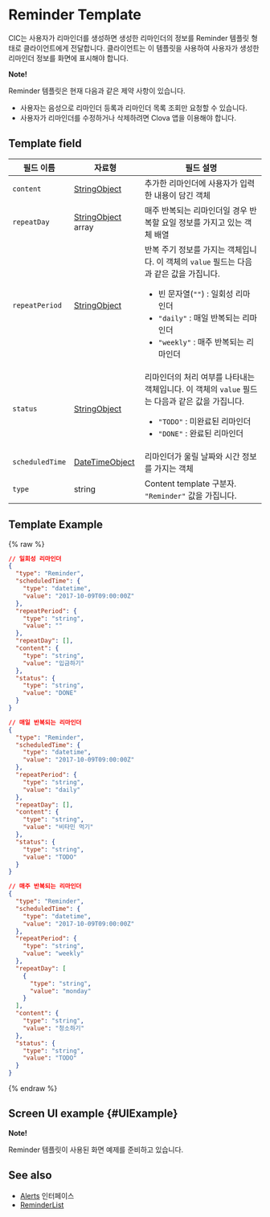 # Reminder Template
CIC는 사용자가 리마인더를 생성하면 생성한 리마인더의 정보를 Reminder 템플릿 형태로 클라이언트에게 전달합니다. 클라이언트는 이 템플릿을 사용하여 사용자가 생성한 리마인더 정보를 화면에 표시해야 합니다.

<div class="note">
<p><strong>Note!</strong></p>
<p>Reminder 템플릿은 현재 다음과 같은 제약 사항이 있습니다.</p>
<ul>
  <li>사용자는 음성으로 리마인더 등록과 리마인더 목록 조회만 요청할 수 있습니다.</li>
  <li>사용자가 리마인더를 수정하거나 삭제하려면 Clova 앱을 이용해야 합니다.</li>
</ul>
</div>

## Template field

| 필드 이름       | 자료형    | 필드 설명                     |
|---------------|---------|-----------------------------|
| `content`       | [StringObject](/CIC/References/ContentTemplates/Shared_Objects.md#StringObject)     | 추가한 리마인더에 사용자가 입력한 내용이 담긴 객체 |
| `repeatDay`     | [StringObject](/CIC/References/ContentTemplates/Shared_Objects.md#StringObject) array | 매주 반복되는 리마인더일 경우 반복할 요일 정보를 가지고 있는 객체 배열 |
| `repeatPeriod`  | [StringObject](/CIC/References/ContentTemplates/Shared_Objects.md#StringObject)     | 반복 주기 정보를 가지는 객체입니다. 이 객체의 `value` 필드는 다음과 같은 값을 가집니다. <ul><li>빈 문자열(<code>""</code>) : 일회성 리마인더</li><li><code>"daily"</code> : 매일 반복되는 리마인더</li><li><code>"weekly"</code> : 매주 반복되는 리마인더</li></ul> |
| `status`        | [StringObject](/CIC/References/ContentTemplates/Shared_Objects.md#StringObject)     | 리마인더의 처리 여부를 나타내는 객체입니다. 이 객체의 `value` 필드는 다음과 같은 값을 가집니다. <ul><li><code>"TODO"</code> : 미완료된 리마인더</li><li><code>"DONE"</code> : 완료된 리마인더</li></ul> |
| `scheduledTime` | [DateTimeObject](/CIC/References/ContentTemplates/Shared_Objects.md#DateTimeObject) | 리마인더가 울릴 날짜와 시간 정보를 가지는 객체      |
| `type`          | string                                                                              | Content template 구분자. `"Reminder"` 값을 가집니다.  |

## Template Example

{% raw %}

```json
// 일회성 리마인더
{
  "type": "Reminder",
  "scheduledTime": {
    "type": "datetime",
    "value": "2017-10-09T09:00:00Z"
  },
  "repeatPeriod": {
    "type": "string",
    "value": ""
  },
  "repeatDay": [],
  "content": {
    "type": "string",
    "value": "입금하기"
  },
  "status": {
    "type": "string",
    "value": "DONE"
  }
}

// 매일 반복되는 리마인더
{
  "type": "Reminder",
  "scheduledTime": {
    "type": "datetime",
    "value": "2017-10-09T09:00:00Z"
  },
  "repeatPeriod": {
    "type": "string",
    "value": "daily"
  },
  "repeatDay": [],
  "content": {
    "type": "string",
    "value": "비타민 먹기"
  },
  "status": {
    "type": "string",
    "value": "TODO"
  }
}

// 매주 반복되는 리마인더
{
  "type": "Reminder",
  "scheduledTime": {
    "type": "datetime",
    "value": "2017-10-09T09:00:00Z"
  },
  "repeatPeriod": {
    "type": "string",
    "value": "weekly"
  },
  "repeatDay": [
    {
      "type": "string",
      "value": "monday"
    }
  ],
  "content": {
    "type": "string",
    "value": "청소하기"
  },
  "status": {
    "type": "string",
    "value": "TODO"
  }
}

```

{% endraw %}

## Screen UI example {#UIExample}

<div>
<p><strong>Note!</strong></p>
<p>Reminder 템플릿이 사용된 화면 예제를 준비하고 있습니다.</p>
</div>

## See also
* [Alerts](/CIC/References/CICInterface/Alerts.md) 인터페이스
* [ReminderList](/CIC/References/ContentTemplates/ReminderList.md)
